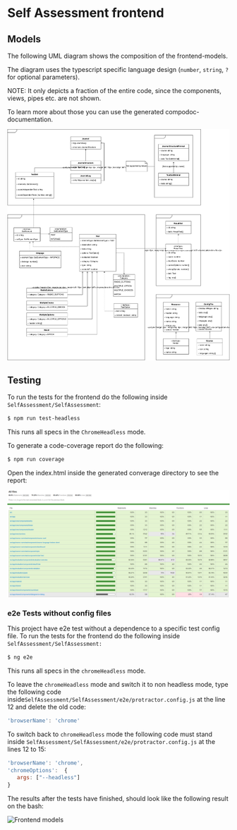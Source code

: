 # Self Assessment frontend

<a name="models"></a>

## Models

The following UML diagram shows the composition of the frontend-models.

The diagram uses the typescript specific language design (`number`, `string`, `?` for optional parameters).

NOTE: It only depicts a fraction of the entire code, since the components, views, pipes etc. are not shown.

To learn more about those you can use the generated compodoc-documentation.

![Frontend models](../images/models_frontend.svg)



<a name="testing"></a>

## Testing

To run the tests for the frontend do the following inside `SelfAssessment/SelfAssessment`:

```bash
$ npm run test-headless
```

This runs all specs in the `ChromeHeadless` mode.

To generate a code-coverage report do the following:

```bash
$ npm run coverage
```

Open the index.html inside the generated converage directory to see the report:

![Frontend models](../images/coverage_frontend.png)



### e2e Tests without config files ###

This project have e2e test without a dependence to a specific test config file. To run the tests for the frontend do the following  inside `SelfAssessment/SelfAssessment:`

```bash
$ ng e2e
```

This runs all specs in the `chromeHeadless` mode.



To leave the  `chromeHeadless` mode and switch it to non headless mode, type the following code inside`SelfAssessment/SelfAssessment/e2e/protractor.config.js` at the line 12 and delete the old code:

```javascript
'browserName': 'chrome'
```



To switch back to `chromeHeadless` mode the following code must stand inside `SelfAssessment/SelfAssessment/e2e/protractor.config.js` at the lines 12 to 15:

```javascript
'browserName': 'chrome',
'chromeOptions':  {
   args: ["--headless"] 
}
```

The results after the tests have finished, should look like the following result on the bash:

![Frontend models](C:\Users\paul4\Desktop\WebTechProjekt\staging-paul\SelfAssessment\images\e2eTest_example_headless_frontend.jpg)




